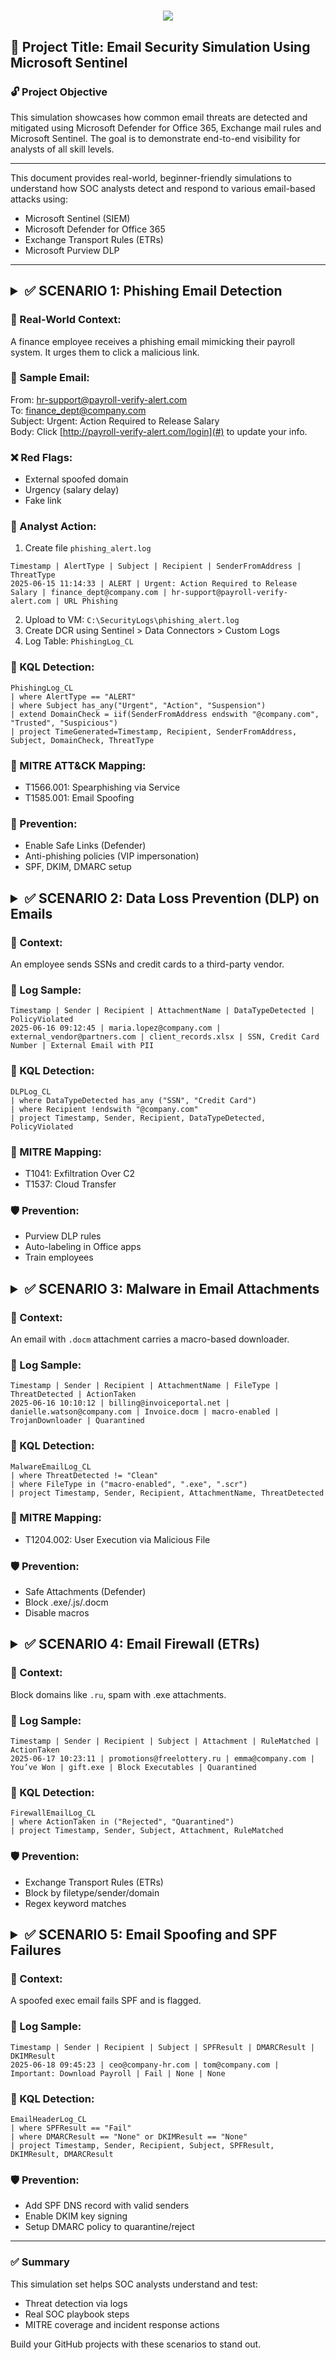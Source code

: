 <h1 align="center">
    <img src="https://readme-typing-svg.herokuapp.com/?font=Righteous&size=35&color=4257f5&center=true&vCenter=true&width=500&height=70&duration=2000&lines=E/Email+Security+Simulation+Project;" />
</h1>

## 🔐 Project Title: Email Security Simulation Using Microsoft Sentinel

### 🔓 Project Objective
This simulation showcases how common email threats are detected and mitigated using Microsoft Defender for Office 365, Exchange mail rules and Microsoft Sentinel. The goal is to demonstrate end-to-end visibility for analysts of all skill levels.

---

This document provides real-world, beginner-friendly simulations to understand how SOC analysts detect and respond to various email-based attacks using:
- Microsoft Sentinel (SIEM)
- Microsoft Defender for Office 365
- Exchange Transport Rules (ETRs)
- Microsoft Purview DLP

---

## <details><summary>✅ SCENARIO 1: Phishing Email Detection</summary>

### 📖 Real-World Context:
A finance employee receives a phishing email mimicking their payroll system. It urges them to click a malicious link.

### 📧 Sample Email:
From: hr-support@payroll-verify-alert.com  
To: finance_dept@company.com  
Subject: Urgent: Action Required to Release Salary  
Body: Click [http://payroll-verify-alert.com/login](#) to update your info.

### ❌ Red Flags:
- External spoofed domain
- Urgency (salary delay)
- Fake link

### 🧪 Analyst Action:
1. Create file `phishing_alert.log`
```
Timestamp | AlertType | Subject | Recipient | SenderFromAddress | ThreatType
2025-06-15 11:14:33 | ALERT | Urgent: Action Required to Release Salary | finance_dept@company.com | hr-support@payroll-verify-alert.com | URL Phishing
```

2. Upload to VM: `C:\SecurityLogs\phishing_alert.log`  
3. Create DCR using Sentinel > Data Connectors > Custom Logs  
4. Log Table: `PhishingLog_CL`

### 🧠 KQL Detection:
```kql
PhishingLog_CL
| where AlertType == "ALERT"
| where Subject has_any("Urgent", "Action", "Suspension")
| extend DomainCheck = iif(SenderFromAddress endswith "@company.com", "Trusted", "Suspicious")
| project TimeGenerated=Timestamp, Recipient, SenderFromAddress, Subject, DomainCheck, ThreatType
```

### 🎯 MITRE ATT&CK Mapping:
- T1566.001: Spearphishing via Service
- T1585.001: Email Spoofing

### 🔐 Prevention:
- Enable Safe Links (Defender)
- Anti-phishing policies (VIP impersonation)
- SPF, DKIM, DMARC setup

</details>

## <details><summary>✅ SCENARIO 2: Data Loss Prevention (DLP) on Emails</summary>

### 📖 Context:
An employee sends SSNs and credit cards to a third-party vendor.

### 🧪 Log Sample:
```
Timestamp | Sender | Recipient | AttachmentName | DataTypeDetected | PolicyViolated
2025-06-16 09:12:45 | maria.lopez@company.com | external_vendor@partners.com | client_records.xlsx | SSN, Credit Card Number | External Email with PII
```

### 🧠 KQL Detection:
```kql
DLPLog_CL
| where DataTypeDetected has_any ("SSN", "Credit Card")
| where Recipient !endswith "@company.com"
| project Timestamp, Sender, Recipient, DataTypeDetected, PolicyViolated
```

### 🎯 MITRE Mapping:
- T1041: Exfiltration Over C2
- T1537: Cloud Transfer

### 🛡️ Prevention:
- Purview DLP rules
- Auto-labeling in Office apps
- Train employees

</details>

## <details><summary>✅ SCENARIO 3: Malware in Email Attachments</summary>

### 📖 Context:
An email with `.docm` attachment carries a macro-based downloader.

### 🧪 Log Sample:
```
Timestamp | Sender | Recipient | AttachmentName | FileType | ThreatDetected | ActionTaken
2025-06-16 10:10:12 | billing@invoiceportal.net | danielle.watson@company.com | Invoice.docm | macro-enabled | TrojanDownloader | Quarantined
```

### 🧠 KQL Detection:
```kql
MalwareEmailLog_CL
| where ThreatDetected != "Clean"
| where FileType in ("macro-enabled", ".exe", ".scr")
| project Timestamp, Sender, Recipient, AttachmentName, ThreatDetected
```

### 🎯 MITRE Mapping:
- T1204.002: User Execution via Malicious File

### 🛡️ Prevention:
- Safe Attachments (Defender)
- Block .exe/.js/.docm
- Disable macros

</details>

## <details><summary>✅ SCENARIO 4: Email Firewall (ETRs)</summary>

### 📖 Context:
Block domains like `.ru`, spam with .exe attachments.

### 🧪 Log Sample:
```
Timestamp | Sender | Recipient | Subject | Attachment | RuleMatched | ActionTaken
2025-06-17 10:23:11 | promotions@freelottery.ru | emma@company.com | You’ve Won | gift.exe | Block Executables | Quarantined
```

### 🧠 KQL Detection:
```kql
FirewallEmailLog_CL
| where ActionTaken in ("Rejected", "Quarantined")
| project Timestamp, Sender, Subject, Attachment, RuleMatched
```

### 🛡️ Prevention:
- Exchange Transport Rules (ETRs)
- Block by filetype/sender/domain
- Regex keyword matches

</details>

## <details><summary>✅ SCENARIO 5: Email Spoofing and SPF Failures</summary>

### 📖 Context:
A spoofed exec email fails SPF and is flagged.

### 🧪 Log Sample:
```
Timestamp | Sender | Recipient | Subject | SPFResult | DMARCResult | DKIMResult
2025-06-18 09:45:23 | ceo@company-hr.com | tom@company.com | Important: Download Payroll | Fail | None | None
```

### 🧠 KQL Detection:
```kql
EmailHeaderLog_CL
| where SPFResult == "Fail"
| where DMARCResult == "None" or DKIMResult == "None"
| project Timestamp, Sender, Recipient, Subject, SPFResult, DKIMResult, DMARCResult
```

### 🛡️ Prevention:
- Add SPF DNS record with valid senders
- Enable DKIM key signing
- Setup DMARC policy to quarantine/reject

</details>

---

### ✅ Summary

This simulation set helps SOC analysts understand and test:
- Threat detection via logs
- Real SOC playbook steps
- MITRE coverage and incident response actions

Build your GitHub projects with these scenarios to stand out.
